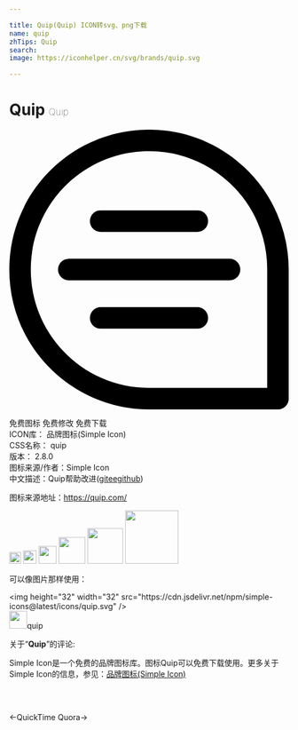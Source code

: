 ```yaml
---

title: Quip(Quip) ICON转svg、png下载
name: quip
zhTips: Quip
search: 
image: https://iconhelper.cn/svg/brands/quip.svg

---
```


# Quip  <small style="font-size: 60%;font-weight: 100">Quip</small>

<div id="svg" class="svg-wrap">
<svg role="img" xmlns="http://www.w3.org/2000/svg" viewBox="0 0 24 24"><title>Quip icon</title><path d="M22.154 22.154H12a10.06 10.06 0 01-7.4-3.201C2.66 16.89 1.69 14.19 1.868 11.35c.315-5.091 4.39-9.168 9.482-9.484.22-.014.44-.02.657-.02A10.058 10.059 0 0118.952 4.6a10.058 10.059 0 013.202 7.4zm-1.938-18.9C17.778.963 14.59-.186 11.236.024 5.218.399.398 5.219.024 11.237c-.207 3.353.94 6.543 3.231 8.98A12.047 12.048 0 0012 24h11.077c.51 0 .923-.413.923-.922V12a12.047 12.048 0 00-3.784-8.745m-4.062 11.976H7.846a.923.923 0 000 1.846h8.308a.923.923 0 000-1.846M7.846 8.77h8.308a.923.923 0 000-1.847H7.846a.923.923 0 000 1.847m-2.769 2.308a.923.923 0 000 1.845h13.846a.923.923 0 000-1.846H5.077Z"/></svg>
</div>
<detail full-name='quip'></detail>

<div class="detail-page">
<p>
<span><span class="badge-success badge">免费图标</span> <span class="badge-success badge">免费修改</span>  <span class="badge-success badge">免费下载</span> </span>
<br/>
<span>
ICON库：
<span class="badge-secondary badge">品牌图标(Simple Icon)</span> 
</span>
<br/>
<span>
CSS名称：
<span class="badge-secondary badge">quip</span> 
</span>

<br/>
<span>
版本：
<span class="badge-secondary badge">2.8.0</span> 
</span>
<br/>
<span>图标来源/作者：<span class="badge-light badge">Simple Icon</span></span> 
<br/>
<span class="zh-detail">中文描述：<span class="badge-primary badge">Quip</span><span class="help-link"><span>帮助改进</span>(<a href="https://gitee.com/liuwave/icon-helper/edit/master/json/brands/quip.json" target="_blank" rel="noopener noreferrer">gitee</a><a href="https://github.com/liuwave/icon-helper/edit/master/json/brands/quip.json" target="_blank" rel="noopener noreferrer">github</a></span>)</span><br/>
</p>
</div><div class="description description alert alert-light"><p>图标来源地址：<a href="https://quip.com/" target="_blank" rel="noopener noreferrer">https://quip.com/</a></p></div>
<div class="alert alert-dark">
<img height="21" width="21" src="https://cdn.jsdelivr.net/npm/simple-icons@latest/icons/quip.svg" />
<img height="24" width="24" src="https://cdn.jsdelivr.net/npm/simple-icons@latest/icons/quip.svg" />
<img height="32" width="32" src="https://cdn.jsdelivr.net/npm/simple-icons@latest/icons/quip.svg" />
<img height="48" width="48" src="https://cdn.jsdelivr.net/npm/simple-icons@latest/icons/quip.svg" />
<img height="64" width="64" src="https://cdn.jsdelivr.net/npm/simple-icons@latest/icons/quip.svg" />
<img height="96" width="96" src="https://cdn.jsdelivr.net/npm/simple-icons@latest/icons/quip.svg" />

</div>
<div>
  <p>可以像图片那样使用：    
  </p>
  <div class="alert alert-primary" style="font-size: 14px">
    &lt;img height="32" width="32" src="https://cdn.jsdelivr.net/npm/simple-icons@latest/icons/quip.svg" /&gt;
    <copy-btn content='<img height="32" width="32" src="https://cdn.jsdelivr.net/npm/simple-icons@latest/icons/quip.svg" />'></copy-btn>
  </div>
  <div class="alert alert-secondary">
    <img height="32" width="32" src="https://cdn.jsdelivr.net/npm/simple-icons@latest/icons/quip.svg" />quip
    <copy-btn content="quip" btn-title="复制图标名称"></copy-btn>
  </div>
</div>
<div class="icon-detail__container">
<p>关于“<b>Quip</b>”的评论:</p>
</div>
<Vssue title="关于“Quip”的评论" />
<div><p>Simple Icon是一个免费的品牌图标库。图标Quip可以免费下载使用。更多关于  Simple Icon的信息，参见：<a target="_blank" href="https://iconhelper.cn/brands.html">品牌图标(Simple Icon)</a>
</p></div>


<div style="padding:2rem 0 " class="page-nav"><p class="inner"><span class="prev">←<router-link to="/icon/quicktime.html">QuickTime</router-link></span> <span class="next"><router-link to="/icon/quora.html">Quora</router-link>→</span></p></div>
